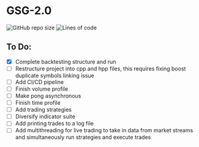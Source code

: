 # GSG-2.0
![GitHub repo size](https://img.shields.io/github/repo-size/sanktrip/GSG-2.0)
![Lines of code](https://img.shields.io/tokei/lines/github/Sanktrip/GSG-2.0)

## To Do:
- [x] Complete backtesting structure and run
- [ ] Restructure project into cpp and hpp files, this requires fixing boost duplicate symbols linking issue
- [ ] Add CI/CD pipeline
- [ ] Finish volume profile
- [ ] Make pong asynchronous 
- [ ] Finish time profile
- [ ] Add trading strategies
- [ ] Diversify indicator suite
- [ ] Add printing trades to a log file
- [ ] Add multithreading for live trading to take in data from market streams and simultaneously run strategies and execute trades
